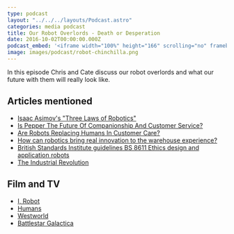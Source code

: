 ```yaml
---
type: podcast
layout: "../../../layouts/Podcast.astro"
categories: media podcast
title: Our Robot Overlords - Death or Desperation
date: 2016-10-02T00:00:00.000Z
podcast_embed: '<iframe width="100%" height="166" scrolling="no" frameborder="no" src="https://w.soundcloud.com/player/?url=https%3A//api.soundcloud.com/tracks/290975907%3Fsecret_token%3Ds-Or6bg&amp;color=ff5500&amp;auto_play=false&amp;hide_related=false&amp;show_comments=true&amp;show_user=true&amp;show_reposts=false"></iframe>'
image: images/podcast/robot-chinchilla.png
---
```


In this episode Chris and Cate discuss our robot overlords and what our future with them will really look like.

## Articles mentioned

- [Isaac Asimov's "Three Laws of Robotics"](https://www.auburn.edu/~vestmon/robotics.html)
- [Is Pepper The Future Of Companionship And Customer Service?](https://readwrite.com/2016/03/10/pepper-robot-helper/)
- [Are Robots Replacing Humans In Customer Care?](https://readwrite.com/2016/04/24/robots-replacing-humans-in-customer-care-pr1/)
- [How can robotics bring real innovation to the warehouse experience?](https://readwrite.com/2016/10/04/how-robotics-bring-great-innovtion-toinnovation-il4/)
- [British Standards Institute guidelines BS 8611 Ethics design and application robots](https://shop.bsigroup.com/ProductDetail?pid=000000000030320089)
- [The Industrial Revolution](https://www.history.com/topics/industrial-revolution)

## Film and TV

- [I, Robot](https://www.imdb.com/title/tt0343818/)
- [Humans](https://en.wikipedia.org/wiki/Humans_(TV_series))
- [Westworld](https://www.imdb.com/title/tt0475784/)
- [Battlestar Galactica](https://en.wikipedia.org/wiki/Battlestar_Galactica_(2004_TV_series))
